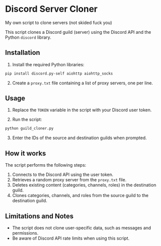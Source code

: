 # Discord Server Cloner

My own script to clone servers (not skided fuck you)

This script clones a Discord guild (server) using the Discord API and the Python `discord` library.

## Installation

1. Install the required Python libraries:

```bash
pip install discord.py-self aiohttp aiohttp_socks
```

2. Create a `proxy.txt` file containing a list of proxy servers, one per line.

## Usage

1. Replace the `TOKEN` variable in the script with your Discord user token.

2. Run the script:

```bash
python guild_cloner.py
```

3. Enter the IDs of the source and destination guilds when prompted.

## How it works

The script performs the following steps:

1. Connects to the Discord API using the user token.
2. Retrieves a random proxy server from the `proxy.txt` file.
3. Deletes existing content (categories, channels, roles) in the destination guild.
4. Clones categories, channels, and roles from the source guild to the destination guild.

## Limitations and Notes

- The script does not clone user-specific data, such as messages and permissions.
- Be aware of Discord API rate limits when using this script.
